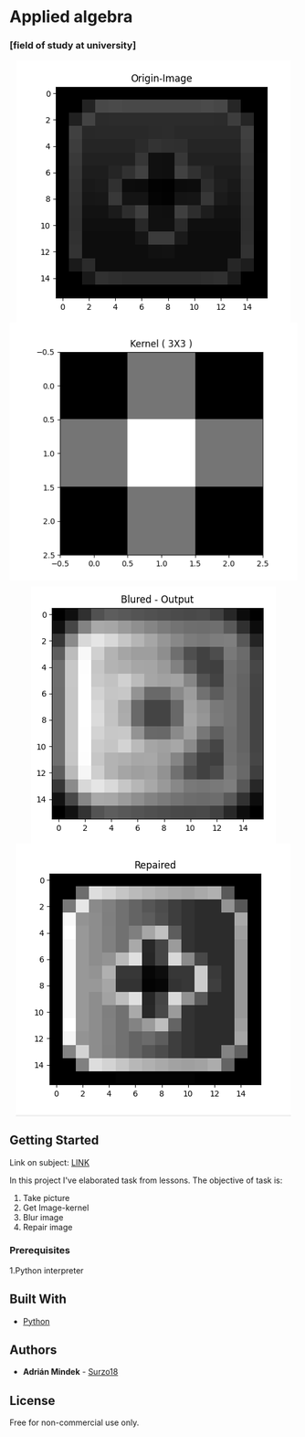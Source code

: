 # Applied algebra 
### [field of study at university]
<div style="display:flex; flex-wrap:wrap; justify-content:center; margin-bottom:10px;">
    <img src="./preview_origin_image.png"/>
    <img src="./preview_kernel_of_image.png"/>
</div>
<div style="display:flex; flex-wrap:wrap; justify-content:center;">
    <img src="./preview_blured_image.png"/>
    <img src="./preview_repaired_image.png"/>
</div>

## Getting Started

Link on subject: [LINK](https://homel.vsb.cz/~vla04/vyuka/AA2017/index.php?main_file_param=ref)

In this project I've elaborated task from lessons. The objective of task is:
1. Take picture
2. Get Image-kernel 
3. Blur image
4. Repair image

### Prerequisites

1.Python interpreter

## Built With

* [Python](https://www.python.org/)

## Authors

* **Adrián Mindek** -  [Surzo18](https://github.com/surzo18)

## License

Free for non-commercial use only.

